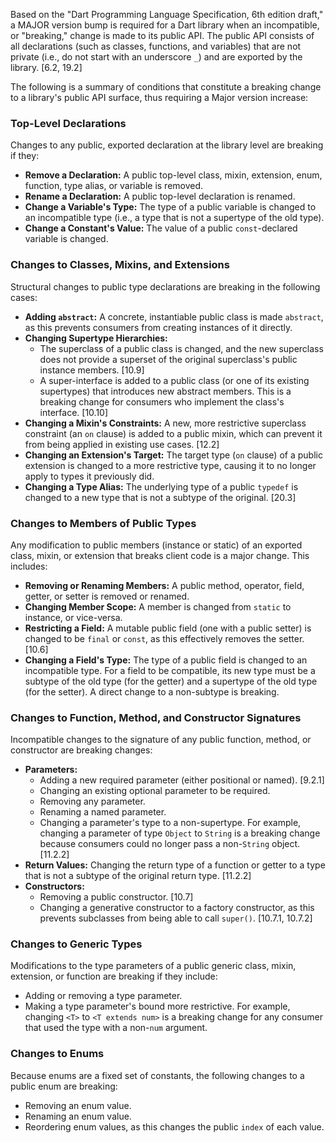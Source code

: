 Based on the "Dart Programming Language Specification, 6th edition draft," a MAJOR version bump is required for a Dart library when an incompatible, or "breaking," change is made to its public API. The public API consists of all declarations (such as classes, functions, and variables) that are not private (i.e., do not start with an underscore `_`) and are exported by the library. [6.2, 19.2]

The following is a summary of conditions that constitute a breaking change to a library's public API surface, thus requiring a Major version increase:

### Top-Level Declarations
Changes to any public, exported declaration at the library level are breaking if they:
*   **Remove a Declaration:** A public top-level class, mixin, extension, enum, function, type alias, or variable is removed.
*   **Rename a Declaration:** A public top-level declaration is renamed.
*   **Change a Variable's Type:** The type of a public variable is changed to an incompatible type (i.e., a type that is not a supertype of the old type).
*   **Change a Constant's Value:** The value of a public `const`-declared variable is changed.

### Changes to Classes, Mixins, and Extensions
Structural changes to public type declarations are breaking in the following cases:
*   **Adding `abstract`:** A concrete, instantiable public class is made `abstract`, as this prevents consumers from creating instances of it directly.
*   **Changing Supertype Hierarchies:**
    *   The superclass of a public class is changed, and the new superclass does not provide a superset of the original superclass's public instance members. [10.9]
    *   A super-interface is added to a public class (or one of its existing supertypes) that introduces new abstract members. This is a breaking change for consumers who implement the class's interface. [10.10]
*   **Changing a Mixin's Constraints:** A new, more restrictive superclass constraint (an `on` clause) is added to a public mixin, which can prevent it from being applied in existing use cases. [12.2]
*   **Changing an Extension's Target:** The target type (`on` clause) of a public extension is changed to a more restrictive type, causing it to no longer apply to types it previously did.
*   **Changing a Type Alias:** The underlying type of a public `typedef` is changed to a new type that is not a subtype of the original. [20.3]

### Changes to Members of Public Types
Any modification to public members (instance or static) of an exported class, mixin, or extension that breaks client code is a major change. This includes:
*   **Removing or Renaming Members:** A public method, operator, field, getter, or setter is removed or renamed.
*   **Changing Member Scope:** A member is changed from `static` to instance, or vice-versa.
*   **Restricting a Field:** A mutable public field (one with a public setter) is changed to be `final` or `const`, as this effectively removes the setter. [10.6]
*   **Changing a Field's Type:** The type of a public field is changed to an incompatible type. For a field to be compatible, its new type must be a subtype of the old type (for the getter) and a supertype of the old type (for the setter). A direct change to a non-subtype is breaking.

### Changes to Function, Method, and Constructor Signatures
Incompatible changes to the signature of any public function, method, or constructor are breaking changes:
*   **Parameters:**
    *   Adding a new required parameter (either positional or named). [9.2.1]
    *   Changing an existing optional parameter to be required.
    *   Removing any parameter.
    *   Renaming a named parameter.
    *   Changing a parameter's type to a non-supertype. For example, changing a parameter of type `Object` to `String` is a breaking change because consumers could no longer pass a non-`String` object. [11.2.2]
*   **Return Values:** Changing the return type of a function or getter to a type that is not a subtype of the original return type. [11.2.2]
*   **Constructors:**
    *   Removing a public constructor. [10.7]
    *   Changing a generative constructor to a factory constructor, as this prevents subclasses from being able to call `super()`. [10.7.1, 10.7.2]

### Changes to Generic Types
Modifications to the type parameters of a public generic class, mixin, extension, or function are breaking if they include:
*   Adding or removing a type parameter.
*   Making a type parameter's bound more restrictive. For example, changing `<T>` to `<T extends num>` is a breaking change for any consumer that used the type with a non-`num` argument.

### Changes to Enums
Because enums are a fixed set of constants, the following changes to a public enum are breaking:
*   Removing an enum value.
*   Renaming an enum value.
*   Reordering enum values, as this changes the public `index` of each value.
